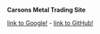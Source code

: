 **Carsons Metal Trading Site**

[link to Google!](http://google.com) - [link to GitHub!](http://github.com)
